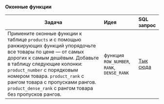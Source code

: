 ### Оконные функции
| **Задача** | **Идея** | **SQL запрос** |
| -------------------- | :--------------------- | :--------------------- |
|Примените оконные функции к таблице `products` и с помощью ранжирующих функций упорядочьте все товары по цене — от самых дорогих к самым дешёвым. Добавьте в таблицу следующие колонки: `product_number` с порядковым номером товара. `product_rank` с рангом товара с пропусками рангов. `product_dense_rank` с рангом товара без пропусков рангов.|функция `ROW_NUMBER`, `RANK`, `DENSE_RANK`| [Тык сюда](https://github.com/INLAE/SQL_karpov_course/blob/master/1.sql)|
